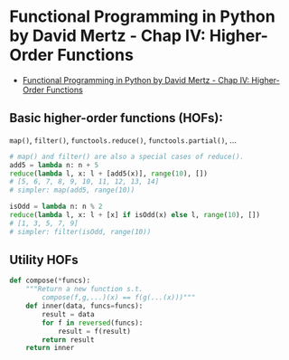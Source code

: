 # Functional Programming in Python by David Mertz - Chap IV: Higher-Order Functions

<!-- toc orderedList:0 -->

 - [Functional Programming in Python by David Mertz - Chap IV: Higher-Order Functions](#functional-programming-in-python-by-david-mertz-chap-iv-higher-order-functions)

<!-- tocstop -->

 ## Basic higher-order functions (HOFs):

`map()`, `filter()`, `functools.reduce()`, `functools.partial()`, ...

```python
# map() and filter() are also a special cases of reduce().
add5 = lambda n: n + 5
reduce(lambda l, x: l + [add5(x)], range(10), [])
# [5, 6, 7, 8, 9, 10, 11, 12, 13, 14]
# simpler: map(add5, range(10))

isOdd = lambda n: n % 2
reduce(lambda l, x: l + [x] if isOdd(x) else l, range(10), [])
# [1, 3, 5, 7, 9]
# simpler: filter(isOdd, range(10))
```

## Utility HOFs

```python
def compose(*funcs):
    """Return a new function s.t.
        compose(f,g,...)(x) == f(g(...(x)))"""
    def inner(data, funcs=funcs):
        result = data
        for f in reversed(funcs):
            result = f(result)
        return result
    return inner
```
